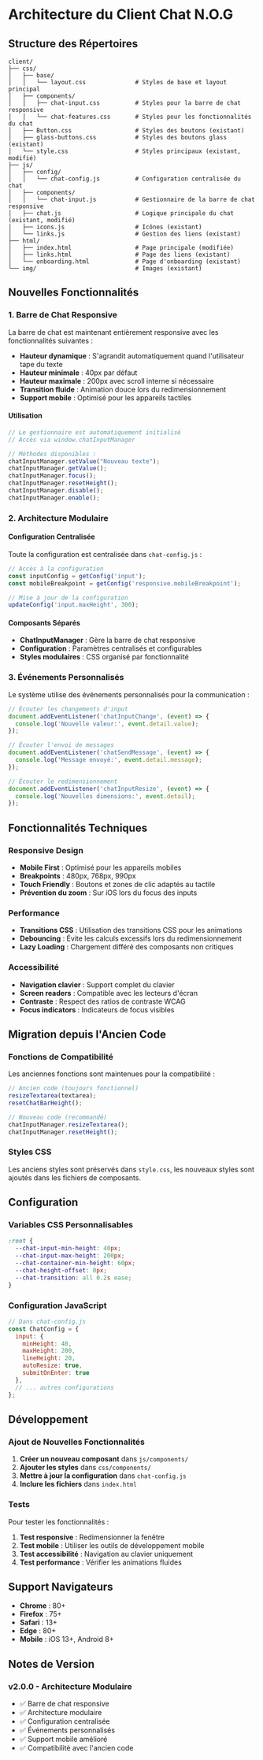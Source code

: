 # Architecture du Client Chat N.O.G

## Structure des Répertoires

```
client/
├── css/
│   ├── base/
│   │   └── layout.css              # Styles de base et layout principal
│   ├── components/
│   │   ├── chat-input.css          # Styles pour la barre de chat responsive
│   │   └── chat-features.css       # Styles pour les fonctionnalités du chat
│   ├── Button.css                  # Styles des boutons (existant)
│   ├── glass-buttons.css           # Styles des boutons glass (existant)
│   └── style.css                   # Styles principaux (existant, modifié)
├── js/
│   ├── config/
│   │   └── chat-config.js          # Configuration centralisée du chat
│   ├── components/
│   │   └── chat-input.js           # Gestionnaire de la barre de chat responsive
│   ├── chat.js                     # Logique principale du chat (existant, modifié)
│   ├── icons.js                    # Icônes (existant)
│   └── links.js                    # Gestion des liens (existant)
├── html/
│   ├── index.html                  # Page principale (modifiée)
│   ├── links.html                  # Page des liens (existant)
│   └── onboarding.html             # Page d'onboarding (existant)
└── img/                            # Images (existant)
```

## Nouvelles Fonctionnalités

### 1. Barre de Chat Responsive

La barre de chat est maintenant entièrement responsive avec les fonctionnalités suivantes :

- **Hauteur dynamique** : S'agrandit automatiquement quand l'utilisateur tape du texte
- **Hauteur minimale** : 40px par défaut
- **Hauteur maximale** : 200px avec scroll interne si nécessaire
- **Transition fluide** : Animation douce lors du redimensionnement
- **Support mobile** : Optimisé pour les appareils tactiles

#### Utilisation

```javascript
// Le gestionnaire est automatiquement initialisé
// Accès via window.chatInputManager

// Méthodes disponibles :
chatInputManager.setValue("Nouveau texte");
chatInputManager.getValue();
chatInputManager.focus();
chatInputManager.resetHeight();
chatInputManager.disable();
chatInputManager.enable();
```

### 2. Architecture Modulaire

#### Configuration Centralisée

Toute la configuration est centralisée dans `chat-config.js` :

```javascript
// Accès à la configuration
const inputConfig = getConfig('input');
const mobileBreakpoint = getConfig('responsive.mobileBreakpoint');

// Mise à jour de la configuration
updateConfig('input.maxHeight', 300);
```

#### Composants Séparés

- **ChatInputManager** : Gère la barre de chat responsive
- **Configuration** : Paramètres centralisés et configurables
- **Styles modulaires** : CSS organisé par fonctionnalité

### 3. Événements Personnalisés

Le système utilise des événements personnalisés pour la communication :

```javascript
// Écouter les changements d'input
document.addEventListener('chatInputChange', (event) => {
  console.log('Nouvelle valeur:', event.detail.value);
});

// Écouter l'envoi de messages
document.addEventListener('chatSendMessage', (event) => {
  console.log('Message envoyé:', event.detail.message);
});

// Écouter le redimensionnement
document.addEventListener('chatInputResize', (event) => {
  console.log('Nouvelles dimensions:', event.detail);
});
```

## Fonctionnalités Techniques

### Responsive Design

- **Mobile First** : Optimisé pour les appareils mobiles
- **Breakpoints** : 480px, 768px, 990px
- **Touch Friendly** : Boutons et zones de clic adaptés au tactile
- **Prévention du zoom** : Sur iOS lors du focus des inputs

### Performance

- **Transitions CSS** : Utilisation des transitions CSS pour les animations
- **Debouncing** : Évite les calculs excessifs lors du redimensionnement
- **Lazy Loading** : Chargement différé des composants non critiques

### Accessibilité

- **Navigation clavier** : Support complet du clavier
- **Screen readers** : Compatible avec les lecteurs d'écran
- **Contraste** : Respect des ratios de contraste WCAG
- **Focus indicators** : Indicateurs de focus visibles

## Migration depuis l'Ancien Code

### Fonctions de Compatibilité

Les anciennes fonctions sont maintenues pour la compatibilité :

```javascript
// Ancien code (toujours fonctionnel)
resizeTextarea(textarea);
resetChatBarHeight();

// Nouveau code (recommandé)
chatInputManager.resizeTextarea();
chatInputManager.resetHeight();
```

### Styles CSS

Les anciens styles sont préservés dans `style.css`, les nouveaux styles sont ajoutés dans les fichiers de composants.

## Configuration

### Variables CSS Personnalisables

```css
:root {
  --chat-input-min-height: 40px;
  --chat-input-max-height: 200px;
  --chat-container-min-height: 60px;
  --chat-height-offset: 0px;
  --chat-transition: all 0.2s ease;
}
```

### Configuration JavaScript

```javascript
// Dans chat-config.js
const ChatConfig = {
  input: {
    minHeight: 40,
    maxHeight: 200,
    lineHeight: 20,
    autoResize: true,
    submitOnEnter: true
  },
  // ... autres configurations
};
```

## Développement

### Ajout de Nouvelles Fonctionnalités

1. **Créer un nouveau composant** dans `js/components/`
2. **Ajouter les styles** dans `css/components/`
3. **Mettre à jour la configuration** dans `chat-config.js`
4. **Inclure les fichiers** dans `index.html`

### Tests

Pour tester les fonctionnalités :

1. **Test responsive** : Redimensionner la fenêtre
2. **Test mobile** : Utiliser les outils de développement mobile
3. **Test accessibilité** : Navigation au clavier uniquement
4. **Test performance** : Vérifier les animations fluides

## Support Navigateurs

- **Chrome** : 80+
- **Firefox** : 75+
- **Safari** : 13+
- **Edge** : 80+
- **Mobile** : iOS 13+, Android 8+

## Notes de Version

### v2.0.0 - Architecture Modulaire
- ✅ Barre de chat responsive
- ✅ Architecture modulaire
- ✅ Configuration centralisée
- ✅ Événements personnalisés
- ✅ Support mobile amélioré
- ✅ Compatibilité avec l'ancien code

